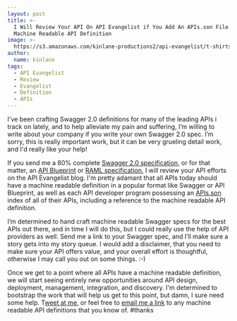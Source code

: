 ```yaml
---
layout: post
title: >-
  I Will Review Your API On API Evangelist if You Add An APIs.son File Plus A
  Machine Readable API Definition
image: >-
  https://s3.amazonaws.com/kinlane-productions2/api-evangelist/t-shirts/KL_InApiWeTrust-1000.png
author:
  name: kinlane
tags:
  - API Evangelist
  - Review
  - Evangelist
  - Definition
  - APIs
---
```

I've been crafting Swagger 2.0 definitions for many of the leading APIs i track on lately, and to help alleviate my pain and suffering, I’m willing to write about your company if you write your own Swagger 2.0 spec. I’m sorry, this is really important work, but it can be very grueling detail work, and I'd really like your help!

If you send me a 80% complete [Swagger 2.0 specification](http://swagger.io), or for that matter, an [API Blueprint](http://apiblueprint.org/) or [RAML specification](http://raml.org/), I will review your API efforts on the API Evangelist blog. I'm pretty adamant that all APIs today should have a machine readable definition in a popular format like Swagger or API Blueprint, as well as each API developer program possessing an [APIs.son](http://apisjson.org/) index of all of their APIs, including a reference to the machine readable API definition.

I’m determined to hand craft machine readable Swagger specs for the best APIs out there, and in time I will do this, but I could really use the help of API providers as well. Send me a link to your Swagger spec, and I’ll make sure a story gets into my story queue. I would add a disclaimer, that you need to make sure your API offers value, and your overall effort is thoughtful, otherwise I may call you out on some things. :-)

Once we get to a point where all APIs have a machine readable definition, we will start seeing entirely new opportunities around API design, deployment, management, integration, and discovery. I'm determined to bootstrap the work that will help us get to this point, but damn, I sure need some help. T[weet at me](https://twitter.com/kinlane), or feel free to [email me a link](mailto:info@apievangelist.com) to any machine readable API definitions that you know of. #thanks